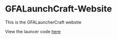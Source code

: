 # GFALaunchCraft-Website
This is the GFALauncherCraft webstie

View the launcer code [here](https://github.com/LochStudios/GFALaunchCraft)
